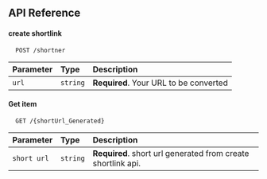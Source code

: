 
## API Reference

#### create shortlink

```http
  POST /shortner
```

| Parameter | Type     | Description                |
| :-------- | :------- | :------------------------- |
| `url` | `string` | **Required**. Your URL to be converted |

#### Get item

```http
  GET /{shortUrl_Generated}
```

| Parameter | Type     | Description                       |
| :-------- | :------- | :-------------------------------- |
| `short url`      | `string` | **Required**. short url generated from create shortlink api. |
